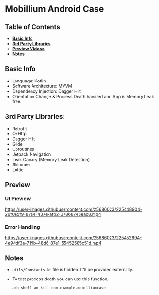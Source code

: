 # Mobillium Android Case

## Table of Contents
* **[Basic Info](#basic-info)**
* **[3rd Party Libraries](#3rd-party-libraries)**
* **[Preview Videos](#preview)**
* **[Notes](#notes)**

## Basic Info

* Language: Kotlin
* Software Architecture: MVVM
* Dependency Injection: Dagger Hilt
* Orientation Change & Process Death handled and App is Memory Leak free.

## 3rd Party Libraries:

* Retrofit
* OkHttp
* Dagger Hilt
* Glide
* Coroutines
* Jetpack Navigation
* Leak Canary (Memory Leak Detection)
* Shimmer
* Lottie

## Preview

### UI Preview

https://user-images.githubusercontent.com/25686023/225448904-26f0e5f9-87a4-437e-afb2-37868746eac8.mp4

### Error Handling

https://user-images.githubusercontent.com/25686023/225452694-4e94df3a-719b-48d6-87e1-55452585c51d.mp4

## Notes

- `utils/Constants.kt` file is hidden. It'll be provided externally.
- To test process death you can use this function,

    ```shell
    adb shell am kill com.example.mobilliumcase
    ```